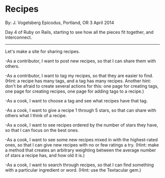 Recipes
=======

By: J. Vogelsberg
Epicodus, Portland, OR
3 April 2014

Day 4 of Ruby on Rails, starting to see how all the pieces fit together, and interconnect.

--------------------------------------
Let's make a site for sharing recipes.

-As a contributor, I want to post new recipes, so that I can share them with others.

-As a contributor, I want to tag my recipes, so that they are easier to find. (Hint: a recipe has many tags, and a tag has many recipes. Another hint: don't be afraid to create several actions for this: one page for creating tags, one page for creating recipes, one page for adding tags to a recipe.)

-As a cook, I want to choose a tag and see what recipes have that tag.

-As a cook, I want to give a recipe 1 through 5 stars, so that can share with others what I think of a recipe.

-As a cook, I want to see recipes ordered by the number of stars they have, so that I can focus on the best ones.

-As a cook, I want to see some new recipes mixed in with the highest-rated ones, so that I can give new recipes with no or few ratings a try. (Hint: make a method that creates an arbitrary weighting between the average number of stars a recipe has, and how old it is.)

-As a cook, I want to search through recipes, so that I can find something with a particular ingredient or word. (Hint: use the Textacular gem.)
